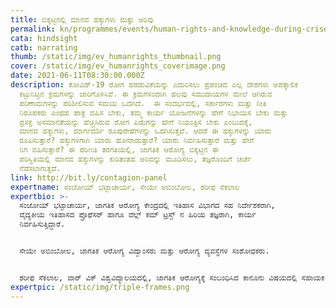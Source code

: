 ```yaml
---
title: ಬಿಕ್ಕಟ್ಟಿನಲ್ಲಿ ಮಾನವ ಹಕ್ಕುಗಳು ಮತ್ತು ಅರಿವು
permalink: kn/programmes/events/human-rights-and-knowledge-during-crises/
cata: hindsight
catb: narrating
thumb: /static/img/ev_humanrights_thumbnail.png
cover: /static/img/ev_humanrights_coverimage.png
date: 2021-06-11T08:30:00.000Z
description: ಕೋವಿಡ್-19‌ ರೋಗ ಹರಡುವಿಕೆಯನ್ನು ಎದುರಿಸಲು ಪ್ರಪಂಚದ ಎಲ್ಲ ದೇಶಗಳು ಆಪತ್ಕಾಲಿಕ
  ಕಟ್ಟುನಿಟ್ಟಿನ ಕ್ರಮಗಳನ್ನು ಜಾರಿಗೊಳಿಸಿವೆ. ಈ ಕ್ರಮಗಳಿಂದಾಗಿ ಹಲವು ಸಮುದಾಯಗಳ ಮೇಲೆ ಆಗಿರುವ
  ಪರಿಣಾಮಗಳನ್ನು ಪರಿಶೀಲಿಸುವ ಸಮಯ ಒದಗಿದೆ.  ಈ ಸಂದರ್ಭದಲ್ಲಿ, ಸರ್ಕಾರಗಳು ಮತ್ತು ನೀತಿ
  ನಿರೂಪಕರು ಎಂಥಹ ಪಾತ್ರ ವಹಿಸ ಬೇಕು, ತಮ್ಮ ಕಾರ್ಯ ಯೋಜನೆಗಳನ್ನು ಹೇಗೆ ನಿಭಾಯಿಸ ಬೇಕು ಮತ್ತು
  ಪ್ರಸಕ್ತ ಅಸಮಾನತೆಯನ್ನು ಹೆಚ್ಚಿಸಿರುವ ರೋಗ ಪಿಡುಗನ್ನು ಹೇಗೆ ನಿಯಂತ್ರಿಸ ಬೇಕು ಎಂಬುದಕ್ಕೆ,
  ಮಾನವ ಹಕ್ಕುಗಳು, ಮಾರ್ಗದರ್ಶಿ ರೂಪುರೇಷೆಗಳನ್ನು ಒದಗಿಸುತ್ತವೆ. ಆದರೆ ಈ ಹಕ್ಕುಗಳನ್ನು ಯಾರು
  ರೂಪಿಸುತ್ತಾರೆ? ಹಕ್ಕುಗಳಿಗಾಗಿ ಯಾರು ಹೋರಾಡುತ್ತಾರೆ? ಯಾರು ನಿರ್ವಹಿಸುತ್ತಾರೆ ಮತ್ತು ಹೇಗೆ
  ನಿಗ ವಹಿಸುತ್ತಾರೆ? ಈ ಪರಿಣತಿ ತರಗತಿಯಲ್ಲಿ, ಜಾಗತಿಕ ಆರೋಗ್ಯ ಬಿಕ್ಕಟ್ಟಿನ ಈ
  ಪರಿಸ್ಥಿತಿಯಲ್ಲಿ ಮಾನವ ಹಕ್ಕುಗಳನ್ನು ಕುರಿತಂತಹ ಅರಿವನ್ನು ಮೂಡಿಸಲು, ತಜ್ಞರೊಂದಿಗೆ ಚರ್ಚೆ
  ನೆಡೆಸಲಾಗುತ್ತದೆ.
link: http://bit.ly/contagion-panel
expertname: ಸಂಜೋಯ್ ಭಟ್ಟಾಚಾರ್ಯ, ಸೇಯೇ ಅಬಿಂಬೋಲ, ಶರೀಫ ಸೆಕಲಾಲ
expertbio: >-
  ಸಂಜೋಯ್ ಭಟ್ಟಾಚಾರ್ಯ, ಜಾಗತಿಕ ಆರೋಗ್ಯ ಕೇಂದ್ರದಲ್ಲಿ ಇತಿಹಾಸ ವಿಭಾಗದ ಸಹ ನಿರ್ದೇಶಕರಾಗಿ,
  ವೈದ್ಯಕೀಯ ಇತಿಹಾಸದ ಪ್ರೊಫೆಸರ್‌ ಹಾಗೂ ವೆಲ್ಲ್‌ ಕಮ್‌ ಟ್ರಸ್ಟ್‌ ನ ಹಿರಿಯ ತಜ್ಞರಾಗಿ, ಕಾರ್ಯ
  ನಿರ್ವಹಿಸುತ್ತಿದ್ದಾರೆ.


  ಸೇಯೇ ಅಬಿಂಬೋಲ, ಜಾಗತಿಕ ಆರೋಗ್ಯ ವಿದ್ವಾಂಸರು ಮತ್ತು ಆರೋಗ್ಯ ವ್ಯವಸ್ಥೆಗಳ ಸಂಶೋಧಕರು. 


  ಶರೀಫ ಸೆಕಲಾಲ, ವಾರ್‌ ವಿಕ್‌ ವಿಶ್ವವಿದ್ಯಾಲಯದಲ್ಲಿ, ಜಾಗತಿಕ ಆರೋಗ್ಯಕ್ಕೆ ಸಂಬಂಧಿಸಿದ ಕಾನೂನು ವಿಷಯದಲ್ಲಿ ಸಹಾಯಕ ಪ್ರೊಫೆಸರ್‌ ಆಗಿ ಸೇವೆ ಸಲ್ಲಿಸುತ್ತಿದ್ದಾರೆ.
expertpic: /static/img/triple-frames.png
---
```

